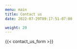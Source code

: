 ```yaml
---
menu: main
title: Contact us
date: 2022-07-29T09:17:51-07:00

weight: 20
---
```



{{< contact_us_form >}} 